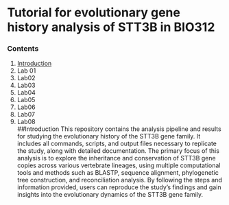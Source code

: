 # Tutorial for evolutionary gene history analysis of STT3B in BIO312 
  ### Contents  
  1. [Introduction](#1-introduction)
  2. Lab 01
  3. Lab02
  4. Lab03
  5. Lab04
  6. Lab05
  7. Lab06
  8. Lab07
  9. Lab08  
##Introduction
This repository contains the analysis pipeline and results for studying the evolutionary history of the STT3B gene family. It includes all commands, scripts, and output files necessary to replicate the study, along with detailed documentation. The primary focus of this analysis is to explore the inheritance and conservation of STT3B gene copies across various vertebrate lineages, using multiple computational tools and methods such as BLASTP, sequence alignment, phylogenetic tree construction, and reconciliation analysis. By following the steps and information provided, users can reproduce the study’s findings and gain insights into the evolutionary dynamics of the STT3B gene family.
